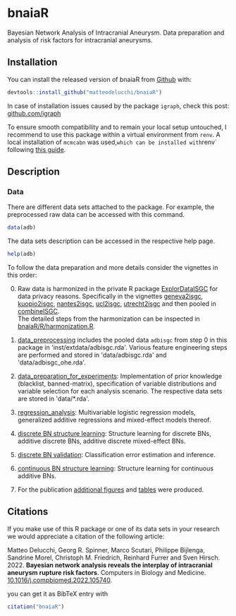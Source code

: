 
# bnaiaR

<!-- badges: start -->
<!-- badges: end -->

Bayesian Network Analysis of Intracranial Aneurysm.
Data preparation and analysis of risk factors for intracranial aneurysms.

## Installation

You can install the released version of bnaiaR from [Github](https://github.com/matteodelucchi/bnaiaR) with:

``` r
devtools::install_github("matteodelucchi/bnaiaR")
```

In case of installation issues caused by the package `igraph`, check this post:
[github.com/igraph](https://github.com/igraph/rigraph/issues/275#issuecomment-852000182)

To ensure smooth compatibility and to remain your local setup untouched, I recommend to use this package within a virtual environment from `renv`. 
A local installation of `mcmcabn` was used,` which can be installed with `renv` following [this guide](/inst/extdata/mcmcabn/install_local_mcmcabn.R).

## Description

### Data

There are different data sets attached to the package. 
For example, the preprocessed raw data can be accessed with this command.

``` r
data(adb)
```

The data sets description can be accessed in the respective help page.

``` r
help(adb)
```

To follow the data preparation and more details consider the vignettes in this order:

0. Raw data is harmonized in the private R package [ExplorDataISGC](https://github.zhaw.ch/delt/ExploreDataISGC/tree/dev-multicentre) for data privacy reasons. 
Specifically in the vignettes [geneva2isgc](https://github.zhaw.ch/delt/ExploreDataISGC/blob/dev-multicentre/vignettes/geneva2isgc.Rmd), 
[kuopio2isgc](https://github.zhaw.ch/delt/ExploreDataISGC/blob/dev-multicentre/vignettes/kuopio2isgc.Rmd), 
[nantes2isgc](https://github.zhaw.ch/delt/ExploreDataISGC/blob/dev-multicentre/vignettes/nantes2isgc.Rmd), 
[ucl2isgc](https://github.zhaw.ch/delt/ExploreDataISGC/blob/dev-multicentre/vignettes/ucl2isgc.Rmd), 
[utrecht2isgc](https://github.zhaw.ch/delt/ExploreDataISGC/blob/dev-multicentre/vignettes/utrecht2isgc.Rmd) 
and then pooled in 
[combineISGC](https://github.zhaw.ch/delt/ExploreDataISGC/blob/dev-multicentre/vignettes/combineISGC.Rmd).  
The detailed steps from the harmonization can be inspected in [bnaiaR/R/harmonization.R](R/harmonization.R).

1. [data_preprocessing](vignettes/data_preprocessing.Rmd) includes the pooled data `adbisgc` from step 0 in this package in 'inst/extdata/adbisgc.rda'.
Various feature engineering steps are performed and stored in 'data/adbisgc.rda' and 'data/adbisgc_ohe.rda'.  
2. [data_preparation_for_experiments](vignettes/data_preparation_for_experiments.Rmd): Implementation of prior knowledge 
(blacklist, banned-matrix), specification of variable distributions and 
variable selection for each analysis scenario.
The respective data sets are stored in 'data/*.rda'.  
3. [regression_analysis](vignettes/regression_analysis.Rmd): Multivariable logistic regression models, generalized additive regressions and mixed-effect models thereof.  
6. [discrete BN structure learning](vignettes/discrete_BN_SL.Rmd): Structure learning for discrete BNs, additive discrete BNs, additive discrete mixed-effect BNs.  
7. [discrete BN validation](vignettes/discrete_BN_validation.Rmd): Classification error estimation and inference.  
8. [continuous BN structure learning](vignettes/continuous_ABN_SL.Rmd): Structure learning for continuous additive BNs.  

9. For the publication [additional figures](vignettes/additional_figures.Rmd) and [tables](vignettes/datastructure.Rmd) were produced.


## Citations

If you make use of this R package or one of its data sets in your research we would appreciate a 
citation of the following article:

Matteo Delucchi, Georg R. Spinner, Marco Scutari, Philippe Bijlenga, Sandrine Morel, Christoph M. Friedrich, Reinhard Furrer and Sven Hirsch. 
2022.
**Bayesian network analysis reveals the interplay of intracranial aneurysm rupture risk factors**.
Computers in Biology and Medicine. [10.1016/j.compbiomed.2022.105740](https://doi.org/10.1016/j.compbiomed.2022.105740).

you can get it as BibTeX entry with

``` r
citation("bnaiaR")
``` 


